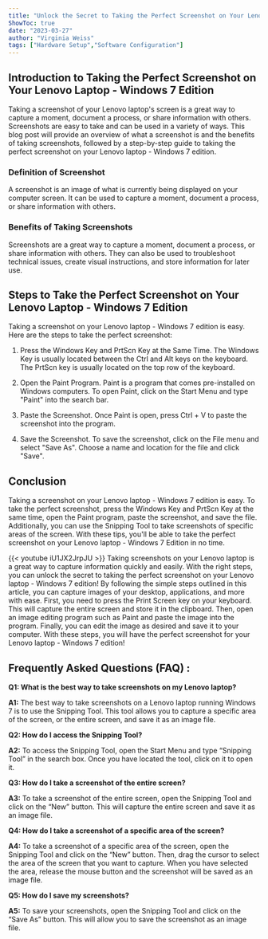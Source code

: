 ```yaml
---
title: "Unlock the Secret to Taking the Perfect Screenshot on Your Lenovo Laptop - Windows 7 Edition!"
ShowToc: true 
date: "2023-03-27"
author: "Virginia Weiss" 
tags: ["Hardware Setup","Software Configuration"]
---
```

## Introduction to Taking the Perfect Screenshot on Your Lenovo Laptop - Windows 7 Edition 

Taking a screenshot of your Lenovo laptop's screen is a great way to capture a moment, document a process, or share information with others. Screenshots are easy to take and can be used in a variety of ways. This blog post will provide an overview of what a screenshot is and the benefits of taking screenshots, followed by a step-by-step guide to taking the perfect screenshot on your Lenovo laptop - Windows 7 edition.

### Definition of Screenshot

A screenshot is an image of what is currently being displayed on your computer screen. It can be used to capture a moment, document a process, or share information with others.

### Benefits of Taking Screenshots

Screenshots are a great way to capture a moment, document a process, or share information with others. They can also be used to troubleshoot technical issues, create visual instructions, and store information for later use.

## Steps to Take the Perfect Screenshot on Your Lenovo Laptop - Windows 7 Edition

Taking a screenshot on your Lenovo laptop - Windows 7 edition is easy. Here are the steps to take the perfect screenshot:

1. Press the Windows Key and PrtScn Key at the Same Time. The Windows Key is usually located between the Ctrl and Alt keys on the keyboard. The PrtScn key is usually located on the top row of the keyboard.

2. Open the Paint Program. Paint is a program that comes pre-installed on Windows computers. To open Paint, click on the Start Menu and type "Paint" into the search bar.

3. Paste the Screenshot. Once Paint is open, press Ctrl + V to paste the screenshot into the program.

4. Save the Screenshot. To save the screenshot, click on the File menu and select "Save As". Choose a name and location for the file and click "Save".

## Conclusion

Taking a screenshot on your Lenovo laptop - Windows 7 edition is easy. To take the perfect screenshot, press the Windows Key and PrtScn Key at the same time, open the Paint program, paste the screenshot, and save the file. Additionally, you can use the Snipping Tool to take screenshots of specific areas of the screen. With these tips, you'll be able to take the perfect screenshot on your Lenovo laptop - Windows 7 Edition in no time.

{{< youtube iU1JX2JrpJU >}} 
Taking screenshots on your Lenovo laptop is a great way to capture information quickly and easily. With the right steps, you can unlock the secret to taking the perfect screenshot on your Lenovo laptop - Windows 7 edition! By following the simple steps outlined in this article, you can capture images of your desktop, applications, and more with ease. First, you need to press the Print Screen key on your keyboard. This will capture the entire screen and store it in the clipboard. Then, open an image editing program such as Paint and paste the image into the program. Finally, you can edit the image as desired and save it to your computer. With these steps, you will have the perfect screenshot for your Lenovo laptop - Windows 7 edition!

## Frequently Asked Questions (FAQ) :
**Q1: What is the best way to take screenshots on my Lenovo laptop?**

**A1:** The best way to take screenshots on a Lenovo laptop running Windows 7 is to use the Snipping Tool. This tool allows you to capture a specific area of the screen, or the entire screen, and save it as an image file.

**Q2: How do I access the Snipping Tool?**

**A2:** To access the Snipping Tool, open the Start Menu and type “Snipping Tool” in the search box. Once you have located the tool, click on it to open it.

**Q3: How do I take a screenshot of the entire screen?**

**A3:** To take a screenshot of the entire screen, open the Snipping Tool and click on the “New” button. This will capture the entire screen and save it as an image file.

**Q4: How do I take a screenshot of a specific area of the screen?**

**A4:** To take a screenshot of a specific area of the screen, open the Snipping Tool and click on the “New” button. Then, drag the cursor to select the area of the screen that you want to capture. When you have selected the area, release the mouse button and the screenshot will be saved as an image file.

**Q5: How do I save my screenshots?**

**A5:** To save your screenshots, open the Snipping Tool and click on the “Save As” button. This will allow you to save the screenshot as an image file.




